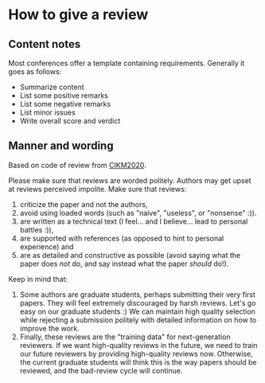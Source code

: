 # How to give a review
## Content notes
Most conferences offer a template containing requirements. Generally it goes as follows:

* Summarize content
* List some positive remarks
* List some negative remarks
* List minor issues
* Write overall score and verdict

## Manner and wording
Based on code of review from [CIKM2020](https://www.cikm2020.org/).

Please make sure that reviews are worded politely. Authors may get upset at reviews perceived impolite. Make sure that reviews:
1. criticize the paper and not the authors,
2. avoid using loaded words (such as "naive", "useless", or "nonsense" :)).
3. are written as a technical text (I feel... and I believe... lead to personal battles :)),
4. are supported with references (as opposed to hint to personal experience) and
5. are as detailed and constructive as possible (avoid saying what the paper does *not* do, and say instead what the paper *should* do!).

Keep in mind that: 
1. Some authors are graduate students, perhaps submitting their very first papers. They will feel extremely discouraged by harsh reviews. Let's go easy on our graduate students :) We can maintain high quality selection while rejecting a submission politely with detailed information on how to improve the work.
2. Finally, these reviews are the "training data" for next-generation reviewers. If we want high-quality reviews in the future, we need to train our future reviewers by providing high-quality reviews now. Otherwise, the current graduate students will think this is the way papers should be reviewed, and the bad-review cycle will continue.
